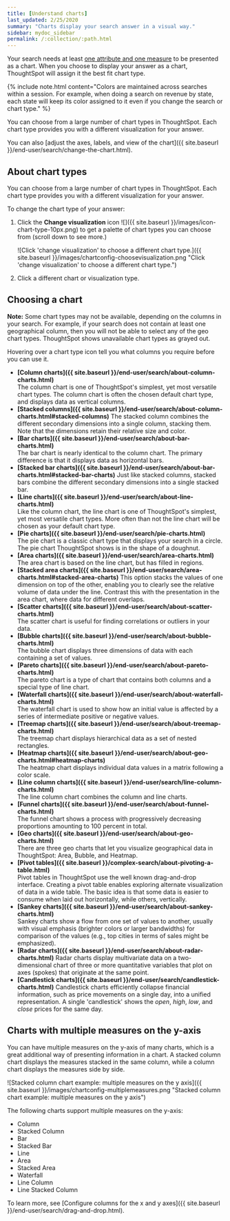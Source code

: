 ```yaml
---
title: [Understand charts]
last_updated: 2/25/2020
summary: "Charts display your search answer in a visual way."
sidebar: mydoc_sidebar
permalink: /:collection/:path.html
---
```

Your search needs at least [one attribute and one measure](about-attributes-and-measures.html#) to be presented as a chart. When you choose to display your answer as a chart, ThoughtSpot will assign it the best fit chart type.

{% include note.html content="Colors are maintained across searches within a session. For example, when doing a search on revenue by state, each state will keep its color assigned to it even if you change the search or chart type." %}

You can choose from a large number of chart types in ThoughtSpot. Each chart type provides you with a different visualization for your answer.

You can also [adjust the axes, labels, and view of the chart]({{ site.baseurl }}/end-user/search/change-the-chart.html).

## About chart types

You can choose from a large number of chart types in ThoughtSpot. Each chart type provides you with a different visualization for your answer.

To change the chart type of your answer:

1. Click the **Change visualization** icon ![]({{ site.baseurl }}/images/icon-chart-type-10px.png) to get a palette of chart types you can choose from (scroll down to see more.)

   ![Click 'change visualization' to choose a different chart type.]({{ site.baseurl }}/images/chartconfig-choosevisualization.png "Click 'change visualization' to choose a different chart type.")

2. Click a different chart or visualization type.

## Choosing a chart ##

**Note:** Some chart types may not be available, depending on the columns in your search. For example, if your search does not contain at least one geographical column, then you will not be able to select any of the geo chart types. ThoughtSpot shows unavailable chart types as grayed out.

Hovering over a chart type icon tell you what columns you require before you can use it.

-   **[Column charts]({{ site.baseurl }}/end-user/search/about-column-charts.html)**  
The column chart is one of ThoughtSpot's simplest, yet most versatile chart types. The column chart is often the chosen default chart type, and displays data as vertical columns.
-  **[Stacked columns]({{ site.baseurl }}/end-user/search/about-column-charts.html#stacked-columns)**
The stacked column combines the different secondary dimensions into a single column, stacking them. Note that the dimensions retain their relative size and color.
-   **[Bar charts]({{ site.baseurl }}/end-user/search/about-bar-charts.html)**  
The bar chart is nearly identical to the column chart. The primary difference is that it displays data as horizontal bars.
-  **[Stacked bar charts]({{ site.baseurl }}/end-user/search/about-bar-charts.html#stacked-bar-charts)**
Just like stacked columns, stacked bars combine the different secondary dimensions into a single stacked bar.
-   **[Line charts]({{ site.baseurl }}/end-user/search/about-line-charts.html)**  
Like the column chart, the line chart is one of ThoughtSpot's simplest, yet most versatile chart types. More often than not the line chart will be chosen as your default chart type.
-   **[Pie charts]({{ site.baseurl }}/end-user/search/pie-charts.html)**  
The pie chart is a classic chart type that displays your search in a circle. The pie chart ThoughtSpot shows is in the shape of a doughnut.
-   **[Area charts]({{ site.baseurl }}/end-user/search/area-charts.html)**  
The area chart is based on the line chart, but has filled in regions.
-   **[Stacked area charts]({{ site.baseurl }}/end-user/search/area-charts.html#stacked-area-charts)**
This option stacks the values of one dimension on top of the other, enabling you to clearly see the relative volume of data under the line. Contrast this with the presentation in the area chart, where data for different overlaps.
-   **[Scatter charts]({{ site.baseurl }}/end-user/search/about-scatter-charts.html)**  
The scatter chart is useful for finding correlations or outliers in your data.
-   **[Bubble charts]({{ site.baseurl }}/end-user/search/about-bubble-charts.html)**  
The bubble chart displays three dimensions of data with each containing a set of values.
-   **[Pareto charts]({{ site.baseurl }}/end-user/search/about-pareto-charts.html)**  
The pareto chart is a type of chart that contains both columns and a special type of line chart.
-   **[Waterfall charts]({{ site.baseurl }}/end-user/search/about-waterfall-charts.html)**  
The waterfall chart is used to show how an initial value is affected by a series of intermediate positive or negative values.
-   **[Treemap charts]({{ site.baseurl }}/end-user/search/about-treemap-charts.html)**  
The treemap chart displays hierarchical data as a set of nested rectangles.
-   **[Heatmap charts]({{ site.baseurl }}/end-user/search/about-geo-charts.html#heatmap-charts)**  
The heatmap chart displays individual data values in a matrix following a color scale.
-   **[Line column charts]({{ site.baseurl }}/end-user/search/line-column-charts.html)**  
The line column chart combines the column and line charts.
-   **[Funnel charts]({{ site.baseurl }}/end-user/search/about-funnel-charts.html)**  
The funnel chart shows a process with progressively decreasing proportions amounting to 100 percent in total.
-   **[Geo charts]({{ site.baseurl }}/end-user/search/about-geo-charts.html)**  
There are three geo charts that let you visualize geographical data in ThoughtSpot: Area, Bubble, and Heatmap.
-   **[Pivot tables]({{ site.baseurl }}/complex-search/about-pivoting-a-table.html)**  
Pivot tables in ThoughtSpot use the well known drag-and-drop interface. Creating a pivot table enables exploring alternate visualization of data in a wide table. The basic idea is that some data is easier to consume when laid out horizontally, while others, vertically.
-   **[Sankey charts]({{ site.baseurl }}/end-user/search/about-sankey-charts.html)**  
Sankey charts show a flow from one set of values to another, usually with visual emphasis (brighter colors or larger bandwidths) for comparison of the values (e.g., top cities in terms of sales might be emphasized).
-   **[Radar charts]({{ site.baseurl }}/end-user/search/about-radar-charts.html)**
Radar charts display multivariate data on a two-dimensional chart of three or more quantitative variables that plot on axes (spokes) that originate at the same point.
-   **[Candlestick charts]({{ site.baseurl }}/end-user/search/candlestick-charts.html)**
Candlestick charts efficiently collapse financial information, such as price movements on a single day, into a unified representation. A single 'candlestick' shows the _open_, _high_, _low_, and _close_ prices for the same day.

## Charts with multiple measures on the y-axis

You can have multiple measures on the y-axis of many charts, which is a great additional way of presenting information in a chart. A stacked column chart displays the measures stacked in the same column, while a column chart displays the measures side by side.

![Stacked column chart example: multiple measures on the y axis]({{ site.baseurl }}/images/chartconfig-multiplemeasures.png "Stacked column chart example: multiple measures on the y axis")

The following charts support multiple measures on the y-axis:
* Column
* Stacked Column
* Bar
* Stacked Bar
* Line
* Area
* Stacked Area
* Waterfall
* Line Column
* Line Stacked Column

To learn more, see [Configure columns for the x and y axes]({{ site.baseurl }}/end-user/search/drag-and-drop.html).
